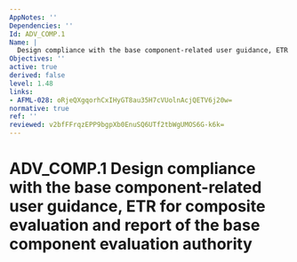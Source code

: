 ```yaml
---
AppNotes: ''
Dependencies: ''
Id: ADV_COMP.1
Name: |
  Design compliance with the base component-related user guidance, ETR for composite evaluation and report of the base component evaluation authority
Objectives: ''
active: true
derived: false
level: 1.48
links:
- AFML-028: oRjeQXgqorhCxIHyGT8au35H7cVUolnAcjQETV6j20w=
normative: true
ref: ''
reviewed: v2bfFFrqzEPP9bgpXb0EnuSQ6UTf2tbWgUMOS6G-k6k=
---
```


# ADV_COMP.1 Design compliance with the base component-related user guidance, ETR for composite evaluation and report of the base component evaluation authority